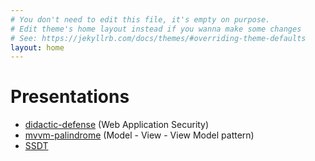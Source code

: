 ```yaml
---
# You don't need to edit this file, it's empty on purpose.
# Edit theme's home layout instead if you wanna make some changes
# See: https://jekyllrb.com/docs/themes/#overriding-theme-defaults
layout: home
---
```

# Presentations
* [didactic-defense](http://davisnw.github.io/didactic-defense/) (Web Application Security)
* [mvvm-palindrome](http://davisnw.github.io/mvvm-palindrome/) (Model - View - View Model pattern)
* [SSDT](/Presentations/SSDT/)